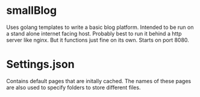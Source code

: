 # smallBlog
Uses golang templates to write a basic blog platform. 
Intended to be run on a stand alone internet facing host. Probably best to run it behind a http server like nginx. But it functions just fine on its own.
Starts on port 8080.



# Settings.json

Contains default pages that are initally cached. The names of these pages are also used to specify folders to store different files.
